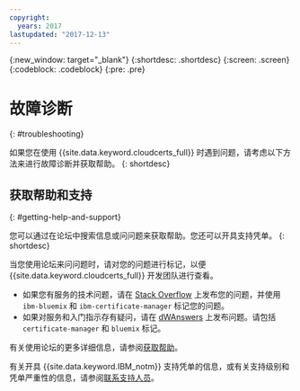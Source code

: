 ```yaml
---
copyright:
  years: 2017
lastupdated: "2017-12-13"
---
```

{:new_window: target="_blank"}
{:shortdesc: .shortdesc}
{:screen: .screen}
{:codeblock: .codeblock}
{:pre: .pre}

# 故障诊断
{: #troubleshooting}

如果您在使用 {{site.data.keyword.cloudcerts_full}} 时遇到问题，请考虑以下方法来进行故障诊断并获取帮助。
{: shortdesc}


## 获取帮助和支持
{: #getting-help-and-support}

您可以通过在论坛中搜索信息或问问题来获取帮助。您还可以开具支持凭单。
{: shortdesc}

当您使用论坛来问问题时，请对您的问题进行标记，以便 {{site.data.keyword.cloudcerts_full}} 开发团队进行查看。

-   如果您有服务的技术问题，请在 [Stack Overflow](http://stackoverflow.com/search?q=certificate-manager+ibm-bluemix) 上发布您的问题，并使用 `ibm-bluemix` 和 `ibm-certificate-manager` 标记您的问题。  
-   如果对服务和入门指示存有疑问，请在 [dWAnswers](https://developer.ibm.com/answers/search.html?f=&type=question&redirect=search%2Fsearch&sort=relevance&q=certificate-manager%20%2B[bluemix]) 上发布问题。请包括 `certificate-manager` 和 `bluemix` 标记。

有关使用论坛的更多详细信息，请参阅[获取帮助](https://console.bluemix.net/docs/support/index.html#getting-help)。

有关开具 {{site.data.keyword.IBM_notm}} 支持凭单的信息，或有关支持级别和凭单严重性的信息，请参阅[联系支持人员](https://console.bluemix.net/docs/support/index.html#contacting-support)。
